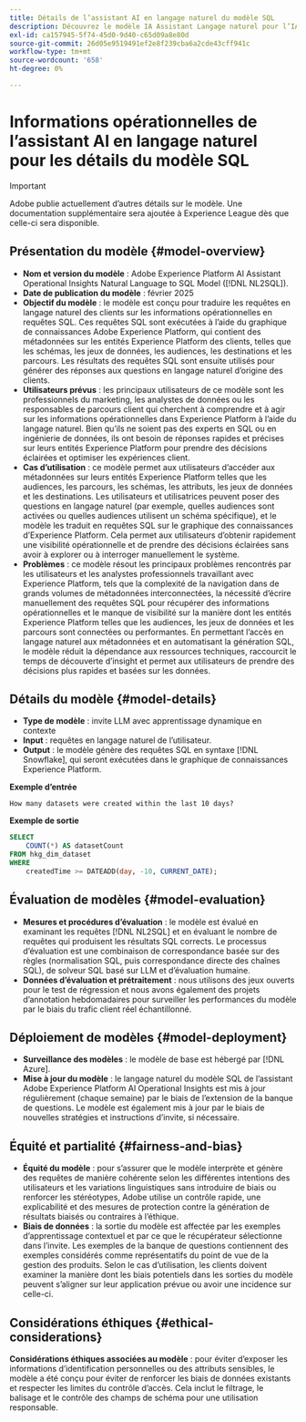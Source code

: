 ```yaml
---
title: Détails de l’assistant AI en langage naturel du modèle SQL
description: Découvrez le modèle IA Assistant Langage naturel pour l’IA en SQL AI .
exl-id: ca157945-5f74-45d0-9d40-c65d09a8e80d
source-git-commit: 26d05e9519491ef2e8f239cba6a2cde43cff941c
workflow-type: tm+mt
source-wordcount: '658'
ht-degree: 0%

---
```


# Informations opérationnelles de l’assistant AI en langage naturel pour les détails du modèle SQL

>[!IMPORTANT]
>
>Adobe publie actuellement d’autres détails sur le modèle. Une documentation supplémentaire sera ajoutée à Experience League dès que celle-ci sera disponible.

## Présentation du modèle {#model-overview}

* **Nom et version du modèle** : Adobe Experience Platform AI Assistant Operational Insights Natural Language to SQL Model ([!DNL NL2SQL]).
* **Date de publication du modèle** : février 2025
* **Objectif du modèle** : le modèle est conçu pour traduire les requêtes en langage naturel des clients sur les informations opérationnelles en requêtes SQL. Ces requêtes SQL sont exécutées à l’aide du graphique de connaissances Adobe Experience Platform, qui contient des métadonnées sur les entités Experience Platform des clients, telles que les schémas, les jeux de données, les audiences, les destinations et les parcours. Les résultats des requêtes SQL sont ensuite utilisés pour générer des réponses aux questions en langage naturel d’origine des clients.
* **Utilisateurs prévus** : les principaux utilisateurs de ce modèle sont les professionnels du marketing, les analystes de données ou les responsables de parcours client qui cherchent à comprendre et à agir sur les informations opérationnelles dans Experience Platform à l’aide du langage naturel. Bien qu’ils ne soient pas des experts en SQL ou en ingénierie de données, ils ont besoin de réponses rapides et précises sur leurs entités Experience Platform pour prendre des décisions éclairées et optimiser les expériences client.
* **Cas d’utilisation** : ce modèle permet aux utilisateurs d’accéder aux métadonnées sur leurs entités Experience Platform telles que les audiences, les parcours, les schémas, les attributs, les jeux de données et les destinations. Les utilisateurs et utilisatrices peuvent poser des questions en langage naturel (par exemple, quelles audiences sont activées ou quelles audiences utilisent un schéma spécifique), et le modèle les traduit en requêtes SQL sur le graphique des connaissances d’Experience Platform. Cela permet aux utilisateurs d’obtenir rapidement une visibilité opérationnelle et de prendre des décisions éclairées sans avoir à explorer ou à interroger manuellement le système.
* **Problèmes** : ce modèle résout les principaux problèmes rencontrés par les utilisateurs et les analystes professionnels travaillant avec Experience Platform, tels que la complexité de la navigation dans de grands volumes de métadonnées interconnectées, la nécessité d’écrire manuellement des requêtes SQL pour récupérer des informations opérationnelles et le manque de visibilité sur la manière dont les entités Experience Platform telles que les audiences, les jeux de données et les parcours sont connectées ou performantes. En permettant l’accès en langage naturel aux métadonnées et en automatisant la génération SQL, le modèle réduit la dépendance aux ressources techniques, raccourcit le temps de découverte d’insight et permet aux utilisateurs de prendre des décisions plus rapides et basées sur les données.

## Détails du modèle {#model-details}

* **Type de modèle** : invite LLM avec apprentissage dynamique en contexte
* **Input** : requêtes en langage naturel de l’utilisateur.
* **Output** : le modèle génère des requêtes SQL en syntaxe [!DNL Snowflake], qui seront exécutées dans le graphique de connaissances Experience Platform.

**Exemple d’entrée**

```console
How many datasets were created within the last 10 days?
```

**Exemple de sortie**

```SQL
SELECT
    COUNT(*) AS datasetCount 
FROM hkg_dim_dataset 
WHERE
    createdTime >= DATEADD(day, -10, CURRENT_DATE);
```

## Évaluation de modèles {#model-evaluation}

* **Mesures et procédures d’évaluation** : le modèle est évalué en examinant les requêtes [!DNL NL2SQL] et en évaluant le nombre de requêtes qui produisent les résultats SQL corrects. Le processus d’évaluation est une combinaison de correspondance basée sur des règles (normalisation SQL, puis correspondance directe des chaînes SQL), de solveur SQL basé sur LLM et d’évaluation humaine.
* **Données d’évaluation et prétraitement** : nous utilisons des jeux ouverts pour le test de régression et nous avons également des projets d’annotation hebdomadaires pour surveiller les performances du modèle par le biais du trafic client réel échantillonné.

## Déploiement de modèles {#model-deployment}

* **Surveillance des modèles** : le modèle de base est hébergé par [!DNL Azure].
* **Mise à jour du modèle** : le langage naturel du modèle SQL de l’assistant Adobe Experience Platform AI Operational Insights est mis à jour régulièrement (chaque semaine) par le biais de l’extension de la banque de questions. Le modèle est également mis à jour par le biais de nouvelles stratégies et instructions d’invite, si nécessaire.

## Équité et partialité {#fairness-and-bias}

* **Équité du modèle** : pour s’assurer que le modèle interprète et génère des requêtes de manière cohérente selon les différentes intentions des utilisateurs et les variations linguistiques sans introduire de biais ou renforcer les stéréotypes, Adobe utilise un contrôle rapide, une explicabilité et des mesures de protection contre la génération de résultats biaisés ou contraires à l’éthique.
* **Biais de données** : la sortie du modèle est affectée par les exemples d’apprentissage contextuel et par ce que le récupérateur sélectionne dans l’invite. Les exemples de la banque de questions contiennent des exemples considérés comme représentatifs du point de vue de la gestion des produits. Selon le cas d’utilisation, les clients doivent examiner la manière dont les biais potentiels dans les sorties du modèle peuvent s’aligner sur leur application prévue ou avoir une incidence sur celle-ci.

## Considérations éthiques {#ethical-considerations}

**Considérations éthiques associées au modèle** : pour éviter d’exposer les informations d’identification personnelles ou des attributs sensibles, le modèle a été conçu pour éviter de renforcer les biais de données existants et respecter les limites du contrôle d’accès. Cela inclut le filtrage, le balisage et le contrôle des champs de schéma pour une utilisation responsable.
